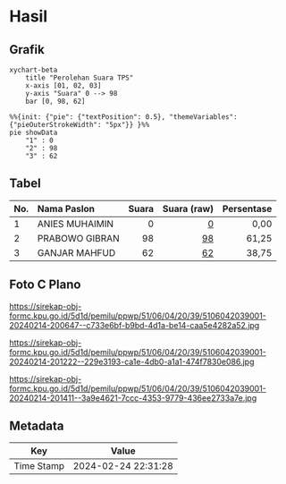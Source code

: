 # Hasil

## Grafik

```mermaid
xychart-beta
    title "Perolehan Suara TPS"
    x-axis [01, 02, 03]
    y-axis "Suara" 0 --> 98
    bar [0, 98, 62]
```

```mermaid
%%{init: {"pie": {"textPosition": 0.5}, "themeVariables": {"pieOuterStrokeWidth": "5px"}} }%%
pie showData
    "1" : 0
    "2" : 98
    "3" : 62
```

## Tabel

| No. | Nama Paslon    | Suara | Suara (raw) | Persentase |
|:--- |:-------------- | -----:| -----------:| ----------:|
| 1   | ANIES MUHAIMIN | 0     | [0][p-1]    | 0,00       |
| 2   | PRABOWO GIBRAN | 98    | [98][p-2]   | 61,25      |
| 3   | GANJAR MAHFUD  | 62    | [62][p-3]   | 38,75      |


[p-1]: https://github.com/gigit-pemilu/pemilu-2024-51-bali/blob/main/pilpres/hitung-suara/sub/51-bali/sub/06-bangli/sub/04-kintamani/sub/2039-selulung/sub/001-tps/sub/paslon-1.txt
[p-2]: https://github.com/gigit-pemilu/pemilu-2024-51-bali/blob/main/pilpres/hitung-suara/sub/51-bali/sub/06-bangli/sub/04-kintamani/sub/2039-selulung/sub/001-tps/sub/paslon-2.txt
[p-3]: https://github.com/gigit-pemilu/pemilu-2024-51-bali/blob/main/pilpres/hitung-suara/sub/51-bali/sub/06-bangli/sub/04-kintamani/sub/2039-selulung/sub/001-tps/sub/paslon-3.txt

## Foto C Plano

https://sirekap-obj-formc.kpu.go.id/5d1d/pemilu/ppwp/51/06/04/20/39/5106042039001-20240214-200647--c733e6bf-b9bd-4d1a-be14-caa5e4282a52.jpg

https://sirekap-obj-formc.kpu.go.id/5d1d/pemilu/ppwp/51/06/04/20/39/5106042039001-20240214-201222--229e3193-ca1e-4db0-a1a1-474f7830e086.jpg

https://sirekap-obj-formc.kpu.go.id/5d1d/pemilu/ppwp/51/06/04/20/39/5106042039001-20240214-201411--3a9e4621-7ccc-4353-9779-436ee2733a7e.jpg


## Metadata

| Key        | Value               |
| ---------- | ------------------- |
| Time Stamp | 2024-02-24 22:31:28 |



